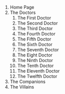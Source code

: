 1. Home Page
1. The Doctors
    1. The First Doctor
    1. The Second Doctor
    1. The Third Doctor
    1. The Fourth Doctor
    1. The Fifth Doctor
    1. The Sixth Doctor
    1. The Seventh Doctor
    1. The Eight Doctor
    1. The Ninth Doctor
    1. The Tenth Doctor
    1. The Eleventh Doctor
    1. The Twelfth Doctor
1. The Companions
1. The Villains